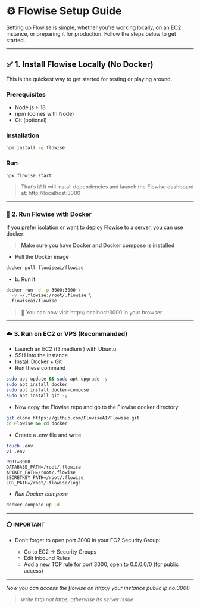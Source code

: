 # ⚙️ Flowise Setup Guide

Setting up Flowise is simple, whether you're working locally, on an EC2 instance, or preparing it for production. Follow the steps below to get started.

---

## ✅ 1. Install Flowise Locally (No Docker)

This is the quickest way to get started for testing or playing around.

### Prerequisites
- Node.js ≥ 18
- npm (comes with Node)
- Git (optional)

### Installation
```bash
npm install -g flowise
```
### Run
```bash
npx flowise start
```
>That’s it! It will install dependencies and launch the Flowise dashboard at: http://localhost:3000

---
### 🐳 2. Run Flowise with Docker

If you prefer isolation or want to deploy Flowise to a server, you can use docker:

>**Make sure you have Docker and Docker compose is installed**

- Pull the Docker image
```bash
docker pull flowiseai/flowise
```
- b. Run it
```bash
docker run -d -p 3000:3000 \
  -v ~/.flowise:/root/.flowise \
  flowiseai/flowise
```
>🧠 You can now visit http://localhost:3000 in your browser

---
### ☁️ 3. Run on EC2 or VPS (Recommanded)

- Launch an EC2 (t3.medium ) with Ubuntu
- SSH into the instance
- Install Docker + Git
- Run these command 
```bash
sudo apt update && sudo apt upgrade -y
sudo apt install docker
sudo apt install docker-compose
sudo apt install git -y
```
- Now copy the Flowise repo and go to the Flowise docker directory:
```bash
git clone https://github.com/FlowiseAI/Flowise.git
cd Flowise && cd docker
```
- Create a .env file and write
```bash
touch .env
vi .env
```
```text
PORT=3000
DATABASE_PATH=/root/.flowise
APIKEY_PATH=/root/.flowise
SECRETKEY_PATH=/root/.flowise
LOG_PATH=/root/.flowise/logs
```
- *Run Docker compose*
```bash
docker-compose up -d
```
----

#### ⭕ IMPORTANT
- Don’t forget to open port 3000 in your EC2 Security Group:

    - Go to EC2 → Security Groups
    - Edit Inbound Rules
    - Add a new TCP rule for port 3000, open to 0.0.0.0/0 (for public access)
---

*Now you can access the flowise on http:// your instance public ip no:3000*
>*write http not https, otherwise its server issue*